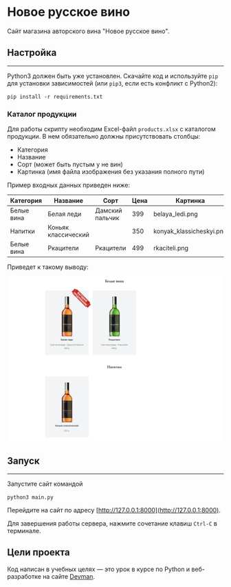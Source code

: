 # Новое русское вино

Сайт магазина авторского вина "Новое русское вино".

## Настройка

---
Python3 должен быть уже установлен. Скачайте код и используйте `pip` для установки зависимостей (или `pip3`, если есть конфликт с Python2):
```shell
pip install -r requirements.txt
```
### Каталог продукции

Для работы скрипту необходим Excel-файл `products.xlsx` с каталогом продукции. В нем обязательно должны присутствовать столбцы:
- Категория
- Название
- Сорт (может быть пустым у не вин)
- Картинка (имя файла изображения без указания полного пути)

Пример входных данных приведен ниже:

| **Категория** | **Название**        | **Сорт**        | **Цена** | **Картинка**              |
|---------------|---------------------|-----------------|----------|---------------------------|
| Белые вина    | Белая леди          | Дамский пальчик | 399      | belaya\_ledi.png          |
| Напитки       | Коньяк классический |                 | 350      | konyak\_klassicheskyi.png |
| Белые вина    | Ркацители           | Ркацители       | 499      | rkaciteli.png             |

Приведет к такому выводу:

![](product_line_view_example/example.png)

## Запуск

---
Запустите сайт командой 
```shell
python3 main.py
```
Перейдите на сайт по адресу [http://127.0.0.1:8000](http://127.0.0.1:8000).

Для завершения работы сервера, нажмите сочетание клавиш `Ctrl-C` в терминале.
## Цели проекта

Код написан в учебных целях — это урок в курсе по Python и веб-разработке на сайте [Devman](https://dvmn.org).

